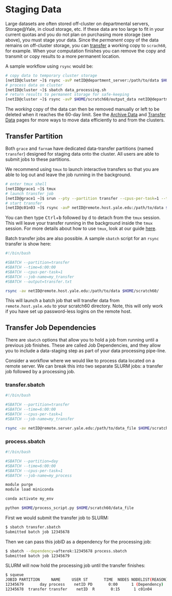 # Staging Data

Large datasets are often stored off-cluster on departmental servers, Storage@Yale, in cloud storage, etc.
If these data are too large to fit in your current quotas and you do not plan on purchasing more storage (see above), you must stage your data.
Since the _permanent_ copy of the data remains on off-cluster storage, you can [transfer](/clusters-at-yale/data/transfer/) a working copy to `scrach60`, for example.
When your computation finishes you can remove the copy and transmit or copy results to a more permanent location.

A sample workflow using `rsync` would be:

``` bash
# copy data to temporary cluster storage
[netID@cluster ~]$ rsync -avP netID@department_server:/path/to/data $HOME/scratch60/
# process data on cluster
[netID@cluster ~]$ sbatch data_processing.sh
# return results to permanent storage for safe-keeping
[netID@cluster ~]$ rsync -avP $HOME/scratch60/output_data netID@department_server:/path/to/outputs/
```

The _working_ copy of the data can then be removed manually or left to be deleted when it reaches the 60-day limit.
See the [Archive Data](/data/archive/) and [Transfer Data](/clusters-at-yale/data/transfer/) pages for more ways to move data efficiently to and from the clusters.

## Transfer Partition
Both `grace` and `farnam` have dedicated data-transfer partitions (named `transfer`) designed for staging data onto the cluster.
All users are able to submit jobs to these partitions.

We recommend using `tmux` to launch interactive transfers so that you are able to log out and leave the job running in the background.

```bash
# enter tmux shell
[netID@grace1 ~]$ tmux
# launch transfer job
[netID@grace1 ~]$ srun --pty --partition transfer --cpus-per-task=1 --time=6:00:00 bash
# start transfer
[netID@c01n03 ~]$ rsync -avP netID@remote.host.yale.edu:/path/to/data $HOME/scratch60/
```
You can then type <kbd>Ctrl</kbd>+<kbd>b</kbd> followed by <kbd>d</kbd> to detach from the `tmux` session.
This will leave your transfer running in the background inside the `tmux` session.
For more details about how to use `tmux`, look at our guide [here](/clusters-at-yale/guides/tmux).

Batch transfer jobs are also possible.
A sample `sbatch` script for an `rsync` transfer is show here:

```sh
#!/bin/bash

#SBATCH --partition=transfer
#SBATCH --time=6:00:00
#SBATCH --cpus-per-task=1
#SBATCH --job-name=my_transfer
#SBATCH --output=transfer.txt

rsync -av netID@remote.host.yale.edu:/path/to/data $HOME/scratch60/

```
This will launch a batch job that will transfer data from `remote.host.yale.edu` to your scratch60 directory.
Note, this will only work if you have set up password-less logins on the remote host.

## Transfer Job Dependencies

There are `sbatch` options that allow you to hold a job from running until a previous job finishes.
These are called Job Dependencies, and they allow you to include a data-staging step as part of your data processing pipe-line.

Consider a workflow where we would like to process data located on a remote server.
We can break this into two separate SLURM jobs: a transfer job followed by a processing job.

### transfer.sbatch

```bash
#!/bin/bash

#SBATCH --partition=transfer
#SBATCH --time=6:00:00
#SBATCH --cpus-per-task=1
#SBATCH --job-name=my_transfer

rsync -av netID@remote.server.yale.edu:/path/to/data_file $HOME/scratch60/

```

### process.sbatch

```bash
#!/bin/bash

#SBATCH --partition=day
#SBATCH --time=6:00:00
#SBATCH --cpus-per-task=1
#SBATCH --job-name=my_process

module purge
module load miniconda

conda activate my_env

python $HOME/process_script.py $HOME/scratch60/data_file

```

First we would submit the transfer job to SLURM:

```bash
$ sbatch transfer.sbatch
Submitted batch job 12345678
```

Then we can pass this jobID as a dependency for the processing job:

```bash
$ sbatch --dependency=afterok:12345678 process.sbatch
Submitted batch job 12345679
```
SLURM will now hold the processing job until the transfer finishes:

```bash
$ squeue
JOBID PARTITION     NAME     USER ST       TIME  NODES NODELIST(REASON)
12345679       day process    netID PD       0:00      1 (Dependency)
12345678  transfer transfer    netID  R       0:15      1 c01n04
```

